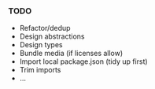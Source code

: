 ### TODO
* Refactor/dedup
* Design abstractions
* Design types
* Bundle media (if licenses allow)
* Import local package.json (tidy up first)
* Trim imports
* ...